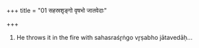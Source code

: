 +++
title = "01 सहस्रशृङ्गो वृषभो जातवेदाः"

+++
1. He throws it in the fire with sahasraśr̥ṅgo vr̥ṣabho jātavedāḥ... 
